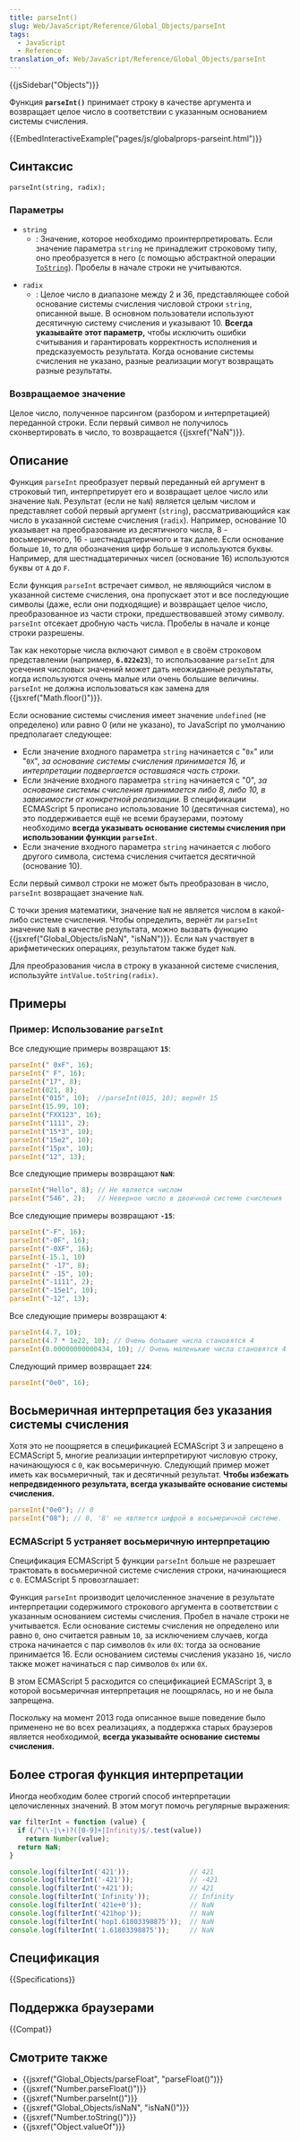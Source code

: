 ```yaml
---
title: parseInt()
slug: Web/JavaScript/Reference/Global_Objects/parseInt
tags:
  - JavaScript
  - Reference
translation_of: Web/JavaScript/Reference/Global_Objects/parseInt
---
```


{{jsSidebar("Objects")}}

Функция **`parseInt()`** принимает строку в качестве аргумента и возвращает целое число в соответствии с указанным основанием системы счисления.

{{EmbedInteractiveExample("pages/js/globalprops-parseint.html")}}

## Синтаксис

```
parseInt(string, radix);
```

### Параметры

- `string`
  - : Значение, которое необходимо проинтерпретировать. Если значение параметра `string` не принадлежит строковому типу, оно преобразуется в него (с помощью абстрактной операции [`ToString`](http://www.ecma-international.org/ecma-262/6.0/#sec-tostring)). Пробелы в начале строки не учитываются.

<!---->

- `radix`
  - : Целое число в диапазоне между 2 и 36, представляющее собой основание системы счисления числовой строки `string`, описанной выше. В основном пользователи используют десятичную систему счисления и указывают 10. **Всегда указывайте этот параметр,** чтобы исключить ошибки считывания и гарантировать корректность исполнения и предсказуемость результата. Когда основание системы счисления не указано, разные реализации могут возвращать разные результаты.

### Возвращаемое значение

Целое число, полученное парсингом (разбором и интерпретацией) переданной строки. Если первый символ не получилось сконвертировать в число, то возвращается {{jsxref("NaN")}}.

## Описание

Функция `parseInt` преобразует первый переданный ей аргумент в строковый тип, интерпретирует его и возвращает целое число или значение `NaN`. Результат (если не `NaN`) является целым числом и представляет собой первый аргумент (`string`), рассматривающийся как число в указанной системе счисления (`radix`). Например, основание 10 указывает на преобразование из десятичного числа, 8 - восьмеричного, 16 - шестнадцатеричного и так далее. Если основание больше `10`, то для обозначения цифр больше `9` используются буквы. Например, для шестнадцатеричных чисел (основание 16) используются буквы от `A` до `F`.

Если функция `parseInt` встречает символ, не являющийся числом в указанной системе счисления, она пропускает этот и все последующие символы (даже, если они подходящие) и возвращает целое число, преобразованное из части строки, предшествовавшей этому символу. `parseInt` отсекает дробную часть числа. Пробелы в начале и конце строки разрешены.

Так как некоторые числа включают символ `e` в своём строковом представлении (например, **`6.022e23`**), то использование `parseInt` для усечения числовых значений может дать неожиданные результаты, когда используются очень малые или очень большие величины. `parseInt` не должна использоваться как замена для {{jsxref("Math.floor()")}}.

Если основание системы счисления имеет значение `undefined` (не определено) или равно 0 (или не указано), то JavaScript по умолчанию предполагает следующее:

- Если значение входного параметра `string` начинается с "`0x`" или "`0X`", _за основание системы счисления принимается 16, и интерпретации подвергается оставшаяся часть строки._
- Если значение входного параметра `string` начинается с "0", _за основание системы счисления принимается либо 8, либо 10, в зависимости от конкретной реализации._ В спецификации ECMAScript 5 прописано использование 10 (десятичная система), но это поддерживается ещё не всеми браузерами, поэтому необходимо **всегда указывать основание системы счисления при использовании функции** **`parseInt`**.
- Если значение входного параметра `string` начинается с любого другого символа, система счисления считается десятичной (основание 10).

Если первый символ строки не может быть преобразован в число, `parseInt` возвращает значение `NaN`.

С точки зрения математики, значение `NaN` не является числом в какой-либо системе счисления. Чтобы определить, вернёт ли `parseInt` значение `NaN` в качестве результата, можно вызвать функцию {{jsxref("Global_Objects/isNaN", "isNaN")}}. Если `NaN` участвует в арифметических операциях, результатом также будет `NaN`.

Для преобразования числа в строку в указанной системе счисления, используйте `intValue.toString(radix)`.

## Примеры

### Пример: Использование `parseInt`

Все следующие примеры возвращают **`15`**:

```js
parseInt(" 0xF", 16);
parseInt(" F", 16);
parseInt("17", 8);
parseInt(021, 8);
parseInt("015", 10);  //parseInt(015, 10); вернёт 15
parseInt(15.99, 10);
parseInt("FXX123", 16);
parseInt("1111", 2);
parseInt("15*3", 10);
parseInt("15e2", 10);
parseInt("15px", 10);
parseInt("12", 13);
```

Все следующие примеры возвращают **`NaN`**:

```js
parseInt("Hello", 8); // Не является числом
parseInt("546", 2);   // Неверное число в двоичной системе счисления
```

Все следующие примеры возвращают **`-15`**:

```js
parseInt("-F", 16);
parseInt("-0F", 16);
parseInt("-0XF", 16);
parseInt(-15.1, 10)
parseInt(" -17", 8);
parseInt(" -15", 10);
parseInt("-1111", 2);
parseInt("-15e1", 10);
parseInt("-12", 13);
```

Все следующие примеры возвращают **`4`**:

```js
parseInt(4.7, 10);
parseInt(4.7 * 1e22, 10); // Очень большие числа становятся 4
parseInt(0.00000000000434, 10); // Очень маленькие числа становятся 4
```

Следующий пример возвращает **`224`**:

```js
parseInt("0e0", 16);
```

## Восьмеричная интерпретация без указания системы счисления

Хотя это не поощряется в спецификацией ECMAScript 3 и запрещено в ECMAScript 5, многие реализации интерпретируют числовую строку, начинающуюся с `0`, как восьмеричную. Следующий пример может иметь как восьмеричный, так и десятичный результат. **Чтобы избежать непредвиденного результата, всегда указывайте основание системы счисления.**

```js
parseInt("0e0"); // 0
parseInt("08"); // 0, '8' не является цифрой в восьмеричной системе.
```

### ECMAScript 5 устраняет восьмеричную интерпретацию

Спецификация ECMAScript 5 функции `parseInt` больше не разрешает трактовать в восьмеричной системе счисления строки, начинающиеся с `0`. ECMAScript 5 провозглашает:

Функция `parseInt` производит целочисленное значение в результате интерпретации содержимого строкового аргумента в соответствии с указанным основанием системы счисления. Пробел в начале строки не учитывается. Если основание системы счисления не определено или равно `0`, оно считается равным `10`, за исключением случаев, когда строка начинается с пар символов `0x` или `0X`: тогда за основание принимается 16. Если основанием системы счисления указано `16`, число также может начинаться с пар символов `0x` или `0X`.

В этом ECMAScript 5 расходится со спецификацией ECMAScript 3, в которой восьмеричная интерпретация не поощрялась, но и не была запрещена.

Поскольку на момент 2013 года описанное выше поведение было применено не во всех реализациях, а поддержка старых браузеров является необходимой, **всегда указывайте основание системы счисления.**

## Более строгая функция интерпретации

Иногда необходим более строгий способ интерпретации целочисленных значений. В этом могут помочь регулярные выражения:

```js
var filterInt = function (value) {
  if (/^(\-|\+)?([0-9]+|Infinity)$/.test(value))
    return Number(value);
  return NaN;
}

console.log(filterInt('421'));               // 421
console.log(filterInt('-421'));              // -421
console.log(filterInt('+421'));              // 421
console.log(filterInt('Infinity'));          // Infinity
console.log(filterInt('421e+0'));            // NaN
console.log(filterInt('421hop'));            // NaN
console.log(filterInt('hop1.61803398875'));  // NaN
console.log(filterInt('1.61803398875'));     // NaN
```

## Спецификация

{{Specifications}}

## Поддержка браузерами

{{Compat}}

## Смотрите также

- {{jsxref("Global_Objects/parseFloat", "parseFloat()")}}
- {{jsxref("Number.parseFloat()")}}
- {{jsxref("Number.parseInt()")}}
- {{jsxref("Global_Objects/isNaN", "isNaN()")}}
- {{jsxref("Number.toString()")}}
- {{jsxref("Object.valueOf")}}

